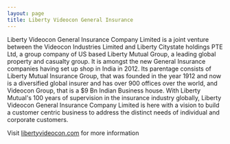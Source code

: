 ```yaml
---
layout: page
title: Liberty Videocon General Insurance
---
```

Liberty Videocon General Insurance Company Limited is a joint venture between the Videocon Industries Limited and Liberty Citystate holdings PTE Ltd, a group company of US based Liberty Mutual Group, a leading global property and casualty group. It is amongst the new General Insurance companies having set up shop in India in 2012. Its parentage consists of Liberty Mutual Insurance Group, that was founded in the year 1912 and now is a diversified global insurer and has over 900 offices over the world, and Videocon Group, that is a $9 Bn Indian Business house. With Liberty Mutual's 100 years of supervision in the insurance industry globally, Liberty Videocon General Insurance Company Limited is here with a vision to build a customer centric business to address the distinct needs of individual and corporate customers.

Visit <a href="http://www.libertyvideocon.com/" target="_blank">libertyvideocon.com</a> for more information
